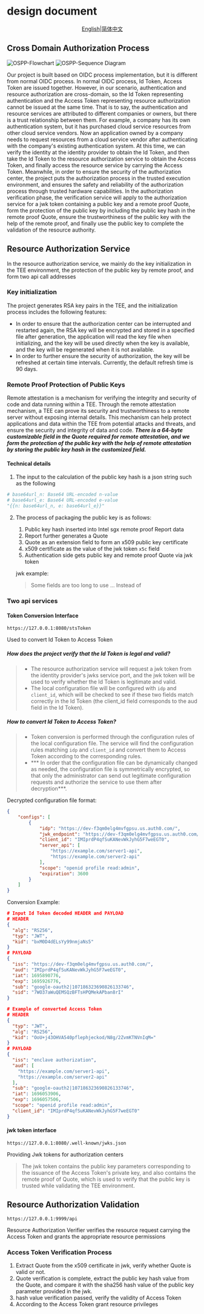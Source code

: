 # design document

<p align="center"><a href="./design%20document.md">English</a>|<a href="./design%20document.zh_CN.md">简体中文</a></p>

## Cross Domain Authorization Process

![OSPP-Flowchart](../img/OSPP-Flowchart.jpg)
![OSPP-Sequence Diagram](../img/OSPP-Sequence%20Diagram.svg)

Our project is built based on OIDC process implementation, but it is different from normal OIDC process. In normal OIDC process, Id Token, Access Token are issued together. However, in our scenario, authentication and resource authorization are cross-domain, so the Id Token representing authentication and the Access Token representing resource authorization cannot be issued at the same time. That is to say, the authentication and resource services are attributed to different companies or owners, but there is a trust relationship between them. For example, a company has its own authentication system, but it has purchased cloud service resources from other cloud service vendors. Now an application owned by a company needs to request resources from a cloud service vendor after authenticating with the company's existing authentication system. At this time, we can verify the identity at the identity provider to obtain the Id Token, and then take the Id Token to the resource authorization service to obtain the Access Token, and finally access the resource service by carrying the Access Token. Meanwhile, in order to ensure the security of the authorization center, the project puts the authorization process in the trusted execution environment, and ensures the safety and reliability of the authorization process through trusted hardware capabilities. In the authorization verification phase, the verification service will apply to the authorization service for a jwk token containing a public key and a remote proof Quote, form the protection of the public key by including the public key hash in the remote proof Quote, ensure the trustworthiness of the public key with the help of the remote proof, and finally use the public key to complete the validation of the resource authority.

## Resource Authorization Service

In the resource authorization service, we mainly do the key initialization in the TEE environment, the protection of the public key by remote proof, and form two api call addresses

### Key initialization

The project generates RSA key pairs in the TEE, and the initialization process includes the following features:

- In order to ensure that the authorization center can be interrupted and restarted again, the RSA key will be encrypted and stored in a specified file after generation, the application will read the key file when initializing, and the key will be used directly when the key is available, and the key will be regenerated when it is not available.
- In order to further ensure the security of authorization, the key will be refreshed at certain time intervals. Currently, the default refresh time is 90 days.

### Remote Proof Protection of Public Keys

Remote attestation is a mechanism for verifying the integrity and security of code and data running within a TEE. Through the remote attestation mechanism, a TEE can prove its security and trustworthiness to a remote server without exposing internal details. This mechanism can help protect applications and data within the TEE from potential attacks and threats, and ensure the security and integrity of data and code. ***There is a 64-byte customizable field in the Quote required for remote attestation, and we form the protection of the public key with the help of remote attestation by storing the public key hash in the customized field.***

#### Technical details

1. The input to the calculation of the public key hash is a json string such as the following

```python
# base64url_n: Base64 URL-encoded n-value
# base64url_e: Base64 URL-encoded e-value
"{{n: base64url_n, e: base64url_e}}"
```

2. The process of packaging the public key is as follows:

   1. Public key hash inserted into Intel sgx remote proof Report data
   2. Report further generates a Quote
   3. Quote as an extension field to form an x509 public key certificate
   4. x509 certificate as the value of the jwk token `x5c` field
   5. Authentication side gets public key and remote proof Quote via jwk token

   jwk example:

   > Some fields are too long to use ... Instead of

### Two api services

#### Token Conversion Interface

`https://127.0.0.1:8080/stsToken`

Used to convert Id Token to Access Token

##### How does the project verify that the Id Token is legal and valid?

> - The resource authorization service will request a jwk token from the identity provider's jwks service port, and the jwk token will be used to verify whether the Id Token is legitimate and valid.
> - The local configuration file will be configured with `idp` and `client_id`, which will be checked to see if these two fields match correctly in the Id Token (the client_id field corresponds to the aud field in the Id Token).

##### How to convert Id Token to Access Token?

> - Token conversion is performed through the configuration rules of the local configuration file. The service will find the configuration rules matching `idp` and `client_id` and convert them to Access Token according to the corresponding rules.
> - *** In order that the configuration file can be dynamically changed as needed, the configuration file is symmetrically encrypted, so that only the administrator can send out legitimate configuration requests and authorize the service to use them after decryption***.

Decrypted configuration file format:

```json
{
	"configs": [
		{
			"idp": "https://dev-f3qm0elg4mvfgpsu.us.auth0.com/",
			"jwk_endpoint": "https://dev-f3qm0elg4mvfgpsu.us.auth0.com/.well-known/jwks.json",
			"client_id": "IMIprdP4qfSuKANevWkJyhG5F7weEGT0",
			"server_api": [
				"https://example.com/server1-api",
				"https://example.com/server2-api"
			],
			"scope": "openid profile read:admin",
			"expiration": 3600
		}
	]
}
```

Conversion Example:

```json
# Input Id Token decoded HEADER and PAYLOAD
# HEADER
{
  "alg": "RS256",
  "typ": "JWT",
  "kid": "bxM0D4dELsYy99nmjaNs5"
}
# PAYLOAD
{
  "iss": "https://dev-f3qm0elg4mvfgpsu.us.auth0.com/",
  "aud": "IMIprdP4qfSuKANevWkJyhG5F7weEGT0",
  "iat": 1695890776,
  "exp": 1695926776,
  "sub": "google-oauth2|107186323690826133746",
  "sid": "7WO37aWuQEMSQzBFTsHPQMekAPban8rI"
}

# Example of converted Access Token
# HEADER
{
  "typ": "JWT",
  "alg": "RS256",
  "kid": "OoU+j43OHVA540pflephjeckod/N8g/2ZvmKTNVnIqM="
}
# PAYLOAD
{
  "iss": "enclave authorization",
  "aud": [
    "https://example.com/server1-api",
    "https://example.com/server2-api"
  ],
  "sub": "google-oauth2|107186323690826133746",
  "iat": 1696053906,
  "exp": 1696057506,
  "scope": "openid profile read:admin",
  "client_id": "IMIprdP4qfSuKANevWkJyhG5F7weEGT0"
}
```

#### jwk token interface

`https://127.0.0.1:8080/.well-known/jwks.json`

Providing Jwk tokens for authorization centers

> The jwk token contains the public key parameters corresponding to the issuance of the Access Token's private key, and also contains the remote proof of Quote, which is used to verify that the public key is trusted while validating the TEE environment.

## Resource Authorization Validation

`https://127.0.0.1:9999/api`

Resource Authorization Verifier verifies the resource request carrying the Access Token and grants the appropriate resource permissions

### Access Token Verification Process

1. Extract Quote from the x509 certificate in jwk, verify whether Quote is valid or not.
2. Quote verification is complete, extract the public key hash value from the Quote, and compare it with the sha256 hash value of the public key parameter provided in the jwk.
3. hash value verification passed, verify the validity of Access Token
4. According to the Access Token grant resource privileges